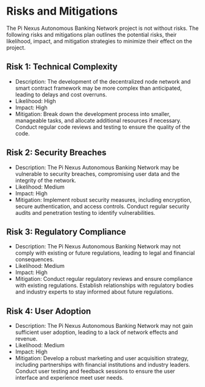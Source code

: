# Risks and Mitigations

The Pi Nexus Autonomous Banking Network project is not without risks. The following risks and mitigations plan outlines the potential risks, their likelihood, impact, and mitigation strategies to minimize their effect on the project.

## Risk 1: Technical Complexity

- Description: The development of the decentralized node network and smart contract framework may be more complex than anticipated, leading to delays and cost overruns.
- Likelihood: High
- Impact: High
- Mitigation: Break down the development process into smaller, manageable tasks, and allocate additional resources if necessary. Conduct regular code reviews and testing to ensure the quality of the code.

## Risk 2: Security Breaches

- Description: The Pi Nexus Autonomous Banking Network may be vulnerable to security breaches, compromising user data and the integrity of the network.
- Likelihood: Medium
- Impact: High
- Mitigation: Implement robust security measures, including encryption, secure authentication, and access controls. Conduct regular security audits and penetration testing to identify vulnerabilities.

## Risk 3: Regulatory Compliance

- Description: The Pi Nexus Autonomous Banking Network may not comply with existing or future regulations, leading to legal and financial consequences.
- Likelihood: Medium
- Impact: High
- Mitigation: Conduct regular regulatory reviews and ensure compliance with existing regulations. Establish relationships with regulatory bodies and industry experts to stay informed about future regulations.

## Risk 4: User Adoption

- Description: The Pi Nexus Autonomous Banking Network may not gain sufficient user adoption, leading to a lack of network effects and revenue.
- Likelihood: Medium
- Impact: High
- Mitigation: Develop a robust marketing and user acquisition strategy, including partnerships with financial institutions and industry leaders. Conduct user testing and feedback sessions to ensure the user interface and experience meet user needs.
